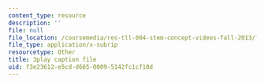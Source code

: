 ```yaml
---
content_type: resource
description: ''
file: null
file_location: /coursemedia/res-tll-004-stem-concept-videos-fall-2013/f3e23612e5cdd66500095142fc1cf18d_0BDi0d1j7u0.srt
file_type: application/x-subrip
resourcetype: Other
title: 3play caption file
uid: f3e23612-e5cd-d665-0009-5142fc1cf18d
---
```

